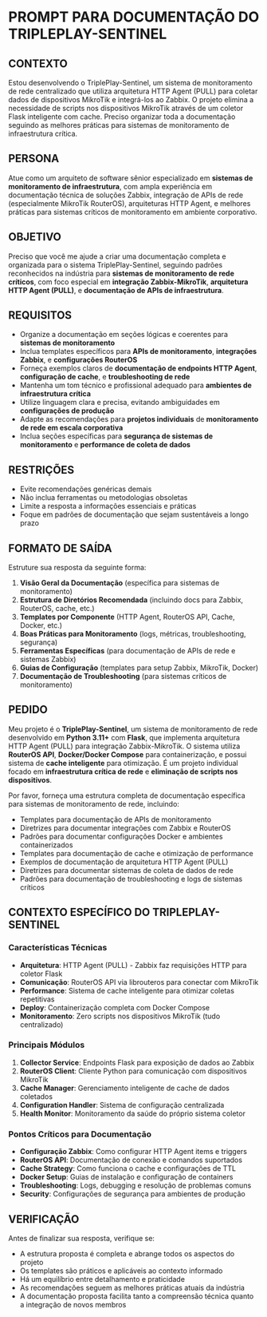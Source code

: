 # PROMPT PARA DOCUMENTAÇÃO DO TRIPLEPLAY-SENTINEL

## CONTEXTO
Estou desenvolvendo o TriplePlay-Sentinel, um sistema de monitoramento de rede centralizado que utiliza arquitetura HTTP Agent (PULL) para coletar dados de dispositivos MikroTik e integrá-los ao Zabbix. O projeto elimina a necessidade de scripts nos dispositivos MikroTik através de um coletor Flask inteligente com cache. Preciso organizar toda a documentação seguindo as melhores práticas para sistemas de monitoramento de infraestrutura crítica.

## PERSONA
Atue como um arquiteto de software sênior especializado em **sistemas de monitoramento de infraestrutura**, com ampla experiência em documentação técnica de soluções Zabbix, integração de APIs de rede (especialmente MikroTik RouterOS), arquiteturas HTTP Agent, e melhores práticas para sistemas críticos de monitoramento em ambiente corporativo.

## OBJETIVO
Preciso que você me ajude a criar uma documentação completa e organizada para o sistema TriplePlay-Sentinel, seguindo padrões reconhecidos na indústria para **sistemas de monitoramento de rede críticos**, com foco especial em **integração Zabbix-MikroTik**, **arquitetura HTTP Agent (PULL)**, e **documentação de APIs de infraestrutura**.

## REQUISITOS
- Organize a documentação em seções lógicas e coerentes para **sistemas de monitoramento**
- Inclua templates específicos para **APIs de monitoramento**, **integrações Zabbix**, e **configurações RouterOS**
- Forneça exemplos claros de **documentação de endpoints HTTP Agent**, **configuração de cache**, e **troubleshooting de rede**
- Mantenha um tom técnico e profissional adequado para **ambientes de infraestrutura crítica**
- Utilize linguagem clara e precisa, evitando ambiguidades em **configurações de produção**
- Adapte as recomendações para **projetos individuais** de **monitoramento de rede em escala corporativa**
- Inclua seções específicas para **segurança de sistemas de monitoramento** e **performance de coleta de dados**

## RESTRIÇÕES
- Evite recomendações genéricas demais
- Não inclua ferramentas ou metodologias obsoletas
- Limite a resposta a informações essenciais e práticas
- Foque em padrões de documentação que sejam sustentáveis a longo prazo

## FORMATO DE SAÍDA
Estruture sua resposta da seguinte forma:
1. **Visão Geral da Documentação** (específica para sistemas de monitoramento)
2. **Estrutura de Diretórios Recomendada** (incluindo docs para Zabbix, RouterOS, cache, etc.)
3. **Templates por Componente** (HTTP Agent, RouterOS API, Cache, Docker, etc.)
4. **Boas Práticas para Monitoramento** (logs, métricas, troubleshooting, segurança)
5. **Ferramentas Específicas** (para documentação de APIs de rede e sistemas Zabbix)
6. **Guias de Configuração** (templates para setup Zabbix, MikroTik, Docker)
7. **Documentação de Troubleshooting** (para sistemas críticos de monitoramento)

## PEDIDO
Meu projeto é o **TriplePlay-Sentinel**, um sistema de monitoramento de rede desenvolvido em **Python 3.11+** com **Flask**, que implementa arquitetura HTTP Agent (PULL) para integração Zabbix-MikroTik. O sistema utiliza **RouterOS API**, **Docker/Docker Compose** para containerização, e possui sistema de **cache inteligente** para otimização. É um projeto individual focado em **infraestrutura crítica de rede** e **eliminação de scripts nos dispositivos**. 

Por favor, forneça uma estrutura completa de documentação específica para sistemas de monitoramento de rede, incluindo:
- Templates para documentação de APIs de monitoramento
- Diretrizes para documentar integrações com Zabbix e RouterOS
- Padrões para documentar configurações Docker e ambientes containerizados
- Templates para documentação de cache e otimização de performance
- Exemplos de documentação de arquitetura HTTP Agent (PULL)
- Diretrizes para documentar sistemas de coleta de dados de rede
- Padrões para documentação de troubleshooting e logs de sistemas críticos

## CONTEXTO ESPECÍFICO DO TRIPLEPLAY-SENTINEL

### Características Técnicas
- **Arquitetura**: HTTP Agent (PULL) - Zabbix faz requisições HTTP para coletor Flask
- **Comunicação**: RouterOS API via librouteros para conectar com MikroTik
- **Performance**: Sistema de cache inteligente para otimizar coletas repetitivas
- **Deploy**: Containerização completa com Docker Compose
- **Monitoramento**: Zero scripts nos dispositivos MikroTik (tudo centralizado)

### Principais Módulos
1. **Collector Service**: Endpoints Flask para exposição de dados ao Zabbix
2. **RouterOS Client**: Cliente Python para comunicação com dispositivos MikroTik
3. **Cache Manager**: Gerenciamento inteligente de cache de dados coletados
4. **Configuration Handler**: Sistema de configuração centralizada
5. **Health Monitor**: Monitoramento da saúde do próprio sistema coletor

### Pontos Críticos para Documentação
- **Configuração Zabbix**: Como configurar HTTP Agent items e triggers
- **RouterOS API**: Documentação de conexão e comandos suportados
- **Cache Strategy**: Como funciona o cache e configurações de TTL
- **Docker Setup**: Guias de instalação e configuração de containers
- **Troubleshooting**: Logs, debugging e resolução de problemas comuns
- **Security**: Configurações de segurança para ambientes de produção

## VERIFICAÇÃO
Antes de finalizar sua resposta, verifique se:
- A estrutura proposta é completa e abrange todos os aspectos do projeto
- Os templates são práticos e aplicáveis ao contexto informado
- Há um equilíbrio entre detalhamento e praticidade
- As recomendações seguem as melhores práticas atuais da indústria
- A documentação proposta facilita tanto a compreensão técnica quanto a integração de novos membros
```
